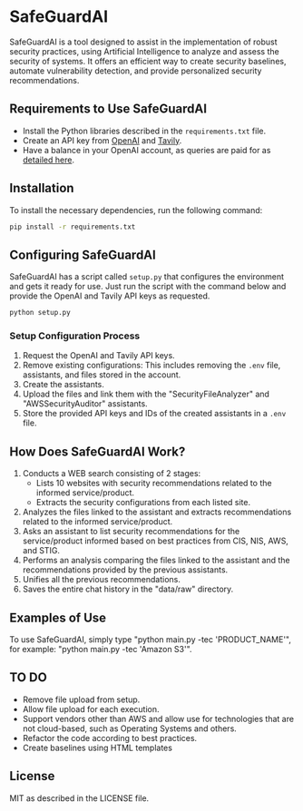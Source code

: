 
# SafeGuardAI

SafeGuardAI is a tool designed to assist in the implementation of robust security practices, using Artificial Intelligence to analyze and assess the security of systems. It offers an efficient way to create security baselines, automate vulnerability detection, and provide personalized security recommendations.

## Requirements to Use SafeGuardAI

- Install the Python libraries described in the `requirements.txt` file.
- Create an API key from [OpenAI](https://platform.openai.com/api-keys) and [Tavily](https://app.tavily.com/home).
- Have a balance in your OpenAI account, as queries are paid for as [detailed here](https://platform.openai.com/docs/guides/production-best-practices/managing-costs).

## Installation

To install the necessary dependencies, run the following command:

```bash
pip install -r requirements.txt
```

## Configuring SafeGuardAI

SafeGuardAI has a script called `setup.py` that configures the environment and gets it ready for use. Just run the script with the command below and provide the OpenAI and Tavily API keys as requested.

```bash
python setup.py
```

### Setup Configuration Process

1. Request the OpenAI and Tavily API keys.
2. Remove existing configurations: This includes removing the `.env` file, assistants, and files stored in the account.
3. Create the assistants.
4. Upload the files and link them with the "SecurityFileAnalyzer" and "AWSSecurityAuditor" assistants.
5. Store the provided API keys and IDs of the created assistants in a `.env` file.

## How Does SafeGuardAI Work?

1. Conducts a WEB search consisting of 2 stages:
   - Lists 10 websites with security recommendations related to the informed service/product.
   - Extracts the security configurations from each listed site.
2. Analyzes the files linked to the assistant and extracts recommendations related to the informed service/product.
3. Asks an assistant to list security recommendations for the service/product informed based on best practices from CIS, NIS, AWS, and STIG.
4. Performs an analysis comparing the files linked to the assistant and the recommendations provided by the previous assistants.
5. Unifies all the previous recommendations.
6. Saves the entire chat history in the "data/raw" directory.

## Examples of Use

To use SafeGuardAI, simply type "python main.py -tec 'PRODUCT_NAME'", for example: "python main.py -tec 'Amazon S3'".

## TO DO

- Remove file upload from setup.
- Allow file upload for each execution.
- Support vendors other than AWS and allow use for technologies that are not cloud-based, such as Operating Systems and others.
- Refactor the code according to best practices.
- Create baselines using HTML templates

## License

MIT as described in the LICENSE file.
